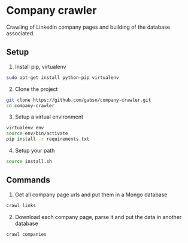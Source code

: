 # Company crawler

Crawling of Linkedin company pages and building of the database associated.

## Setup

1. Install pip, virtualenv

  ```bash
  sudo apt-get install python-pip virtualenv
  ```

2. Clone the project

  ```bash
  git clone https://github.com/gabsn/company-crawler.git
  cd company-crawler
  ```
  
3. Setup a virtual environment
  
  ```bash
  virtualenv env
  source env/bin/activate
  pip install -r requirements.txt
  ```
  
4. Setup your path

  ```bash
  source install.sh
  ```

## Commands

1. Get all company page urls and put them in a Mongo database

  ```bash
  crawl links
  ```

2. Download each company page, parse it and put the data in another database

  ```bash
  crawl companies
  ```
